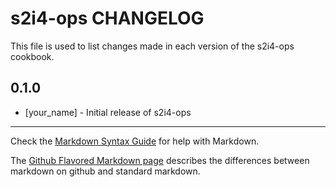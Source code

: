 s2i4-ops CHANGELOG
==================

This file is used to list changes made in each version of the s2i4-ops cookbook.

0.1.0
-----
- [your_name] - Initial release of s2i4-ops

- - -
Check the [Markdown Syntax Guide](http://daringfireball.net/projects/markdown/syntax) for help with Markdown.

The [Github Flavored Markdown page](http://github.github.com/github-flavored-markdown/) describes the differences between markdown on github and standard markdown.
